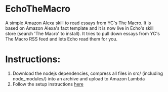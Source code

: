 # EchoTheMacro

A simple Amazon Alexa skill to read essays from YC's The Macro. It is based on Amazon Alexa's fact template and it is now live in Echo's skill store (search 'The Macro' to install). It tries to pull down essays from YC's The Macro RSS feed and lets Echo read them for you.

# Instructions:
1. Download the nodejs dependencies, compress all files in src/ (including node_modules/) into an archive and upload to Amazon Lambda
2. Follow the setup instructions [here](https://developer.amazon.com/public/community/post/Tx3DVGG0K0TPUGQ/New-Alexa-Skills-Kit-Template:-Step-by-Step-Guide-to-Build-a-Fact-Skill)
